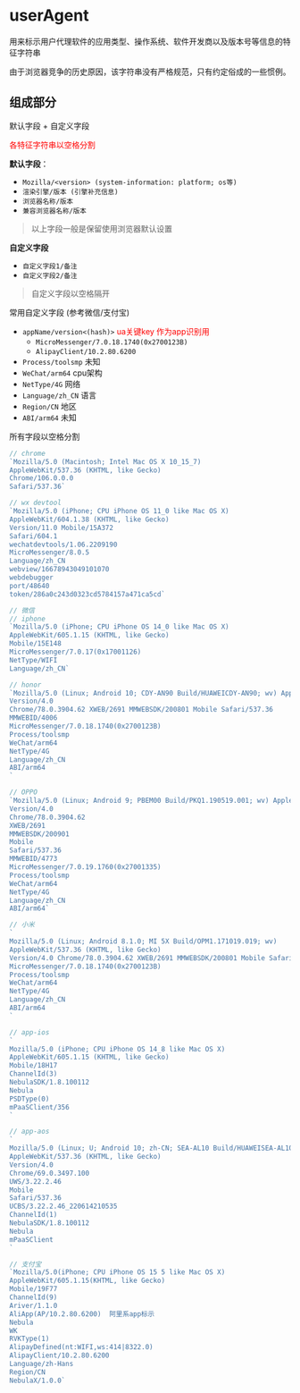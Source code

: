 # userAgent

用来标示用户代理软件的应用类型、操作系统、软件开发商以及版本号等信息的特征字符串

由于浏览器竞争的历史原因，该字符串没有严格规范，只有约定俗成的一些惯例。

## 组成部分

默认字段 + 自定义字段

<span style="color: red">各特征字符串以空格分割</span>

**默认字段**：

+ `Mozilla/<version> (system-information: platform; os等)`
+ `渲染引擎/版本 (引擎补充信息)`
+ `浏览器名称/版本`
+ `兼容浏览器名称/版本`

> 以上字段一般是保留使用浏览器默认设置

**自定义字段**

+ `自定义字段1/备注`
+ `自定义字段2/备注`

> 自定义字段以空格隔开

常用自定义字段 (参考微信/支付宝)

+ `appName/version<(hash)>`  <span style="color: red">ua关键key 作为app识别用</span>
  + `MicroMessenger/7.0.18.1740(0x2700123B)`
  + `AlipayClient/10.2.80.6200`
+ `Process/toolsmp`  未知
+ `WeChat/arm64`  cpu架构
+ `NetType/4G`  网络
+ `Language/zh_CN`  语言
+ `Region/CN` 地区
+ `ABI/arm64` 未知

所有字段以空格分割

```js
// chrome
`Mozilla/5.0 (Macintosh; Intel Mac OS X 10_15_7) 
AppleWebKit/537.36 (KHTML, like Gecko) 
Chrome/106.0.0.0 
Safari/537.36`

// wx devtool
`Mozilla/5.0 (iPhone; CPU iPhone OS 11_0 like Mac OS X) 
AppleWebKit/604.1.38 (KHTML, like Gecko) 
Version/11.0 Mobile/15A372 
Safari/604.1 
wechatdevtools/1.06.2209190 
MicroMessenger/8.0.5 
Language/zh_CN 
webview/16678943049101070 
webdebugger 
port/48640 
token/286a0c243d0323cd5784157a471ca5cd`

// 微信
// iphone
`Mozilla/5.0 (iPhone; CPU iPhone OS 14_0 like Mac OS X) 
AppleWebKit/605.1.15 (KHTML, like Gecko) 
Mobile/15E148 
MicroMessenger/7.0.17(0x17001126) 
NetType/WIFI 
Language/zh_CN`

// honor
`Mozilla/5.0 (Linux; Android 10; CDY-AN90 Build/HUAWEICDY-AN90; wv) AppleWebKit/537.36 (KHTML, like Gecko) 
Version/4.0 
Chrome/78.0.3904.62 XWEB/2691 MMWEBSDK/200801 Mobile Safari/537.36
MMWEBID/4006 
MicroMessenger/7.0.18.1740(0x2700123B) 
Process/toolsmp 
WeChat/arm64 
NetType/4G 
Language/zh_CN 
ABI/arm64
`

// OPPO
`Mozilla/5.0 (Linux; Android 9; PBEM00 Build/PKQ1.190519.001; wv) AppleWebKit/537.36 (KHTML, like Gecko) 
Version/4.0 
Chrome/78.0.3904.62 
XWEB/2691 
MMWEBSDK/200901 
Mobile 
Safari/537.36 
MMWEBID/4773 
MicroMessenger/7.0.19.1760(0x27001335) 
Process/toolsmp 
WeChat/arm64 
NetType/4G 
Language/zh_CN 
ABI/arm64`

// 小米
`
Mozilla/5.0 (Linux; Android 8.1.0; MI 5X Build/OPM1.171019.019; wv) 
AppleWebKit/537.36 (KHTML, like Gecko) 
Version/4.0 Chrome/78.0.3904.62 XWEB/2691 MMWEBSDK/200801 Mobile Safari/537.36 MMWEBID/9633 
MicroMessenger/7.0.18.1740(0x2700123B) 
Process/toolsmp
WeChat/arm64 
NetType/4G 
Language/zh_CN 
ABI/arm64
`

// app-ios
`
Mozilla/5.0 (iPhone; CPU iPhone OS 14_8 like Mac OS X) 
AppleWebKit/605.1.15 (KHTML, like Gecko) 
Mobile/18H17 
ChannelId(3) 
NebulaSDK/1.8.100112 
Nebula
PSDType(0) 
mPaaSClient/356
`

// app-aos
`
Mozilla/5.0 (Linux; U; Android 10; zh-CN; SEA-AL10 Build/HUAWEISEA-AL10) 
AppleWebKit/537.36 (KHTML, like Gecko) 
Version/4.0 
Chrome/69.0.3497.100 
UWS/3.22.2.46 
Mobile 
Safari/537.36 
UCBS/3.22.2.46_220614210535 
ChannelId(1) 
NebulaSDK/1.8.100112 
Nebula 
mPaaSClient
`

// 支付宝
`Mozilla/5.0(iPhone; CPU iPhone OS 15 5 like Mac OS X)
AppleWebKit/605.1.15(KHTML, like Gecko) 
Mobile/19F77
ChannelId(9)
Ariver/1.1.0
AliApp(AP/10.2.80.6200)  阿里系app标示
Nebula 
WK 
RVKType(1) 
AlipayDefined(nt:WIFI,ws:414|8322.0)
AlipayClient/10.2.80.6200 
Language/zh-Hans 
Region/CN 
NebulaX/1.0.0`

```
